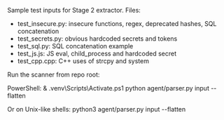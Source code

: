 Sample test inputs for Stage 2 extractor. Files:

- test_insecure.py: insecure functions, regex, deprecated hashes, SQL concatenation
- test_secrets.py: obvious hardcoded secrets and tokens
- test_sql.py: SQL concatenation example
- test_js.js: JS eval, child_process and hardcoded secret
- test_cpp.cpp: C++ uses of strcpy and system

Run the scanner from repo root:

PowerShell:
& .venv\Scripts\Activate.ps1
python agent/parser.py input --flatten

Or on Unix-like shells:
python3 agent/parser.py input --flatten
